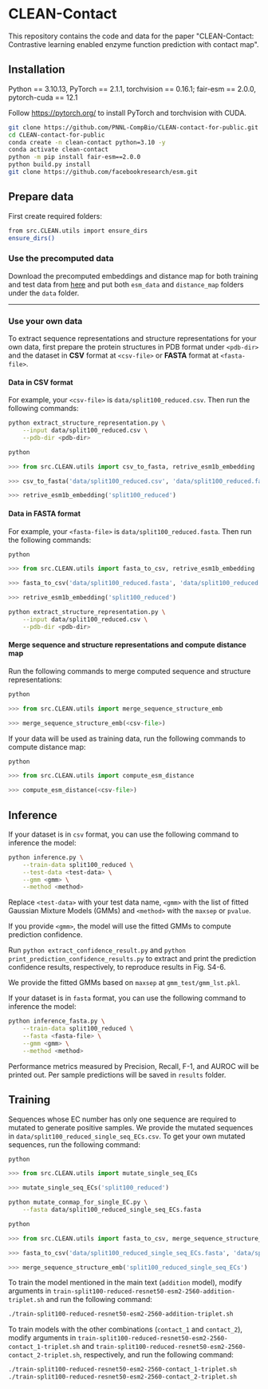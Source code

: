 # CLEAN-Contact

This repository contains the code and data for the paper "CLEAN-Contact: Contrastive learning enabled enzyme function prediction with contact map".

## Installation

Python == 3.10.13, PyTorch == 2.1.1, torchvision == 0.16.1;
fair-esm == 2.0.0, pytorch-cuda == 12.1

Follow https://pytorch.org/ to install PyTorch and torchvision with CUDA. 

```bash
git clone https://github.com/PNNL-CompBio/CLEAN-contact-for-public.git
cd CLEAN-contact-for-public
conda create -n clean-contact python=3.10 -y
conda activate clean-contact
python -m pip install fair-esm==2.0.0
python build.py install
git clone https://github.com/facebookresearch/esm.git
```

## Prepare data

First create required folders:

```bash
from src.CLEAN.utils import ensure_dirs
ensure_dirs()
```

### Use the precomputed data

Download the precomputed embeddings and distance map for both training and test data from [here](localhost) and put both `esm_data` and `distance_map` folders under the `data` folder.

---

### Use your own data

To extract sequence representations and structure representations for your own data, first prepare the protein structures in PDB format under `<pdb-dir>` and the dataset in **CSV** format at `<csv-file>` or **FASTA** format at `<fasta-file>`. 

#### Data in CSV format

For example, your `<csv-file>` is `data/split100_reduced.csv`. Then run the following commands: 

```bash
python extract_structure_representation.py \
    --input data/split100_reduced.csv \
    --pdb-dir <pdb-dir> 
```

```python
python

>>> from src.CLEAN.utils import csv_to_fasta, retrive_esm1b_embedding

>>> csv_to_fasta('data/split100_reduced.csv', 'data/split100_reduced.fasta') # fasta file will be 'data/split100_reduced.fasta'

>>> retrive_esm1b_embedding('split100_reduced')
```

#### Data in FASTA format

For example, your `<fasta-file>` is `data/split100_reduced.fasta`. Then run the following commands:

```python
python

>>> from src.CLEAN.utils import fasta_to_csv, retrive_esm1b_embedding

>>> fasta_to_csv('data/split100_reduced.fasta', 'data/split100_reduced.csv') # <csv-file> will be 'data/split100_reduced.csv'

>>> retrive_esm1b_embedding('split100_reduced')
```

```bash
python extract_structure_representation.py \
    --input data/split100_reduced.csv \
    --pdb-dir <pdb-dir> 
```

#### Merge sequence and structure representations and compute distance map

Run the following commands to merge computed sequence and structure representations:

```python
python

>>> from src.CLEAN.utils import merge_sequence_structure_emb

>>> merge_sequence_structure_emb(<csv-file>)
```

If your data will be used as training data, run the following commands to compute distance map:

```python
python

>>> from src.CLEAN.utils import compute_esm_distance

>>> compute_esm_distance(<csv-file>)
```

## Inference

If your dataset is in `csv` format, you can use the following command to inference the model:

```bash
python inference.py \
    --train-data split100_reduced \
    --test-data <test-data> \
    --gmm <gmm> \
    --method <method>
```

Replace `<test-data>` with your test data name, `<gmm>` with the list of fitted Gaussian Mixture Models (GMMs) and `<method>` with the `maxsep` or `pvalue`.

If you provide `<gmm>`, the model will use the fitted GMMs to compute prediction confidence. 

Run `python extract_confidence_result.py` and `python print_prediction_confidence_results.py` to extract and print the prediction confidence results, respectively, to reproduce results in Fig. S4-6.

We provide the fitted GMMs based on `maxsep` at `gmm_test/gmm_lst.pkl`. 

If your dataset is in `fasta` format, you can use the following command to inference the model:

```bash
python inference_fasta.py \
    --train-data split100_reduced \
    --fasta <fasta-file> \
    --gmm <gmm> \
    --method <method>
```

Performance metrics measured by Precision, Recall, F-1, and AUROC will be printed out. Per sample predictions will be saved in `results` folder.

## Training

Sequences whose EC number has only one sequence are required to mutated to generate positive samples. We provide the mutated sequences in `data/split100_reduced_single_seq_ECs.csv`. To get your own mutated sequences, run the following command:

```python
python

>>> from src.CLEAN.utils import mutate_single_seq_ECs

>>> mutate_single_seq_ECs('split100_reduced')
```

```bash
python mutate_conmap_for_single_EC.py \
    --fasta data/split100_reduced_single_seq_ECs.fasta 
```

```python
python

>>> from src.CLEAN.utils import fasta_to_csv, merge_sequence_structure_emb

>>> fasta_to_csv('data/split100_reduced_single_seq_ECs.fasta', 'data/split100_reduced_single_seq_ECs.csv')

>>> merge_sequence_structure_emb('split100_reduced_single_seq_ECs')
```

To train the model mentioned in the main text (`addition` model), modify arguments in `train-split100-reduced-resnet50-esm2-2560-addition-triplet.sh` and run the following command:

```bash
./train-split100-reduced-resnet50-esm2-2560-addition-triplet.sh
```

To train models with the other combinations (`contact_1` and `contact_2`), modify arguments in `train-split100-reduced-resnet50-esm2-2560-contact_1-triplet.sh` and `train-split100-reduced-resnet50-esm2-2560-contact_2-triplet.sh`, respectively, and run the following command:

```bash
./train-split100-reduced-resnet50-esm2-2560-contact_1-triplet.sh
./train-split100-reduced-resnet50-esm2-2560-contact_2-triplet.sh
```
